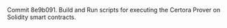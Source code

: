 Commit 8e9b091.                    Build and Run scripts for executing the Certora Prover on Solidity smart contracts.
